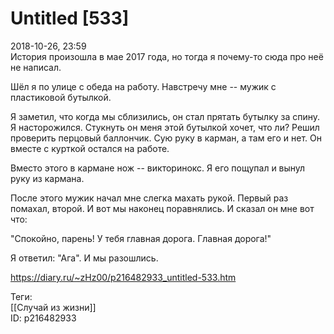 Untitled [533]
===============

   
 2018-10-26, 23:59   
  История произошла в мае 2017 года, но тогда я почему-то сюда про неё не написал.   
   
 Шёл я по улице с обеда на работу. Навстречу мне -- мужик с пластиковой бутылкой.   
   
 Я заметил, что когда мы сблизились, он стал прятать бутылку за спину. Я насторожился. Стукнуть он меня этой бутылкой хочет, что ли? Решил проверить перцовый баллончик. Сую руку в карман, а там его и нет. Он вместе с курткой остался на работе.   
   
 Вместо этого в кармане нож -- викторинокс. Я его пощупал и вынул руку из кармана.   
   
 После этого мужик начал мне слегка махать рукой. Первый раз помахал, второй. И вот мы наконец поравнялись. И сказал он мне вот что:   
   
 "Спокойно, парень! У тебя главная дорога. Главная дорога!"   
   
 Я ответил: "Ага". И мы разошлись.   
    
 <https://diary.ru/~zHz00/p216482933_untitled-533.htm>   
   
 Теги:   
 [[Случай из жизни]]   
 ID: p216482933